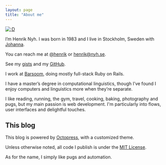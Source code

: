 ```yaml
---
layout: page
title: "About me"
---
```


<div class="my-photo">
  <a href="http://www.flickr.com/photos/malesca/tags/henriknyh/">
    <img src="/images/custom/henrik.jpg" alt=";D" />
  </a>
</div>

I’m Henrik Nyh. I was born in 1983 and I live in Stockholm, Sweden with [Johanna](http://johannaost.com).

You can reach me at [@henrik](http://twitter.com/henrik) or <henrik@nyh.se>.

See my [gists](https://gist.github.com/henrik) and my [GitHub](http://github.com/henrik).

I work at [Barsoom](http://barsoom.se/), doing mostly full-stack Ruby on Rails.

I have a master’s degree in computational linguistics, though I’ve found I enjoy computers and linguistics more when they’re separate.

I like reading, running, the gym, travel, cooking, baking, photography and pugs, but my main passion is web development. I'm particularly into flows, user interfaces and delightful touches.


## This blog

This blog is powered by [Octopress](http://octopress.org), with a customized theme.

Unless otherwise noted, all code I publish is under the [MIT License](http://en.wikipedia.org/wiki/MIT_License).

As for the name, I simply like pugs and automation.
